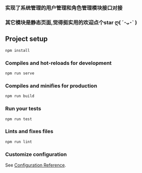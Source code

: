 
### 实现了系统管理的用户管理和角色管理模块接口对接
### 其它模块是静态页面,觉得挺实用的欢迎点个star ღ( ´･ᴗ･` )
## Project setup
```
npm install
```

### Compiles and hot-reloads for development
```
npm run serve
```

### Compiles and minifies for production
```
npm run build
```

### Run your tests
```
npm run test
```

### Lints and fixes files
```
npm run lint
```

### Customize configuration
See [Configuration Reference](https://cli.vuejs.org/config/).




